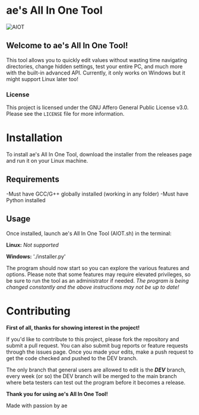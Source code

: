 # ae's All In One Tool

![AIOT](https://img.guildedcdn.com/ContentMediaGenericFiles/4a83d8bc485b75ee83813eec82ae61a9-Full.webp?w=1280&h=720)

## Welcome to ae's All In One Tool! 
This tool allows you to quickly edit values without wasting time navigating directories, change hidden settings, test your entire PC, and much more with the built-in advanced API. Currently, it only works on Windows but it might support Linux later too!

### License

This project is licensed under the GNU Affero General Public License v3.0. Please see the `LICENSE` file for more information.

# Installation

To install ae's All In One Tool, download the installer from the releases page and run it on your Linux machine.

## Requirements
-Must have GCC/G++ globally installed (working in any folder)
-Must have Python installed

## Usage

Once installed, launch ae's All In One Tool (AIOT.sh) in the terminal:

**Linux:** _Not supported_

**Windows:** './installer.py' 

The program should now start so you can explore the various features and options. Please note that some features may require elevated privileges, so be sure to run the tool as an administrator if needed.
_The program is being changed constantly and the above instructions may not be up to date!_

# Contributing
**First of all, thanks for showing interest in the project!**

If you'd like to contribute to this project, please fork the repository and submit a pull request. You can also submit bug reports or feature requests through the issues page. Once you made your edits, make a push request to get the code checked and pushed to the DEV branch.

The only branch that general users are allowed to edit is the _**DEV**_ branch, every week (or so) the DEV branch will be merged to the main branch where beta testers can test out the program before it becomes a release.

**Thank you for using ae's All In One Tool!**

Made with passion by ae
